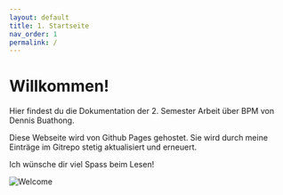 ```yaml
---
layout: default
title: 1. Startseite
nav_order: 1
permalink: /
---
```


# Willkommen!

Hier findest du die Dokumentation der 2. Semester Arbeit über BPM von Dennis Buathong.

Diese Webseite wird von Github Pages gehostet.
Sie wird durch meine Einträge im Gitrepo stetig aktualisiert und erneuert.

Ich wünsche dir viel Spass beim Lesen!

![Welcome](../../ressources/bilder/Welcome.jpg)